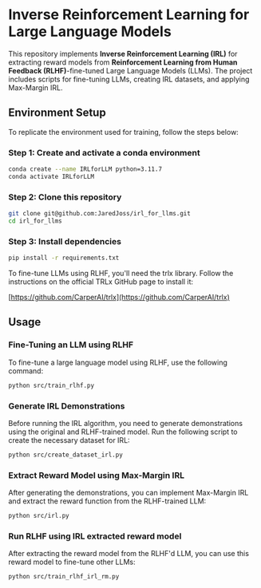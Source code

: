 # Inverse Reinforcement Learning for Large Language Models

This repository implements **Inverse Reinforcement Learning (IRL)** for extracting reward models from **Reinforcement Learning from Human Feedback (RLHF)**-fine-tuned Large Language Models (LLMs). The project includes scripts for fine-tuning LLMs, creating IRL datasets, and applying Max-Margin IRL.

## Environment Setup

To replicate the environment used for training, follow the steps below:

### Step 1: Create and activate a conda environment
```bash
conda create --name IRLforLLM python=3.11.7
conda activate IRLforLLM
```

### Step 2: Clone this repository
```bash
git clone git@github.com:JaredJoss/irl_for_llms.git
cd irl_for_llms
```

### Step 3: Install dependencies
```bash
pip install -r requirements.txt
```

To fine-tune LLMs using RLHF, you'll need the trlx library. Follow the instructions on the official TRLx GitHub page to install it:

[https://github.com/CarperAI/trlx](https://github.com/CarperAI/trlx)


## Usage

### Fine-Tuning an LLM using RLHF
To fine-tune a large language model using RLHF, use the following command:
```bash
python src/train_rlhf.py
```

### Generate IRL Demonstrations
Before running the IRL algorithm, you need to generate demonstrations using the original and RLHF-trained model. Run the following script to create the necessary dataset for IRL:

```bash
python src/create_dataset_irl.py
```

### Extract Reward Model using Max-Margin IRL
After generating the demonstrations, you can implement Max-Margin IRL and extract the reward function from the RLHF-trained LLM:

```bash
python src/irl.py
```

### Run RLHF using IRL extracted reward model
After extracting the reward model from the RLHF'd LLM, you can use this reward model to fine-tune other LLMs:
```bash
python src/train_rlhf_irl_rm.py
```
